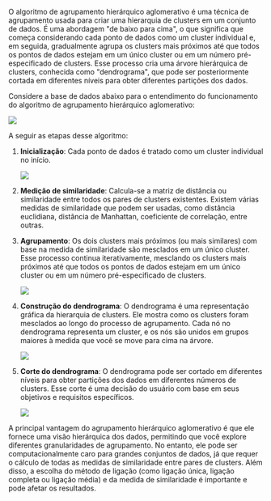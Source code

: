 O algoritmo de agrupamento hierárquico aglomerativo é uma técnica de agrupamento usada para criar uma hierarquia de clusters em um conjunto de dados. É uma abordagem "de baixo para cima", o que significa que começa considerando cada ponto de dados como um cluster individual e, em seguida, gradualmente agrupa os clusters mais próximos até que todos os pontos de dados estejam em um único cluster ou em um número pré-especificado de clusters. Esse processo cria uma árvore hierárquica de clusters, conhecida como "dendrograma", que pode ser posteriormente cortada em diferentes níveis para obter diferentes partições dos dados.

Considere a base de dados abaixo para o entendimento do funcionamento do algoritmo de agrupamento hierárquico aglomerativo:

![](base-de-dados.png)

A seguir as etapas desse algoritmo:

1. **Inicialização**: Cada ponto de dados é tratado como um cluster individual no início.

   ![](etapa-1-inicializacao.png)

2. **Medição de similaridade**: Calcula-se a matriz de distância ou similaridade entre todos os pares de clusters existentes. Existem várias medidas de similaridade que podem ser usadas, como distância euclidiana, distância de Manhattan, coeficiente de correlação, entre outras.

3. **Agrupamento**: Os dois clusters mais próximos (ou mais similares) com base na medida de similaridade são mesclados em um único cluster. Esse processo continua iterativamente, mesclando os clusters mais próximos até que todos os pontos de dados estejam em um único cluster ou em um número pré-especificado de clusters.

   ![](etapa-3-agrupamento.png)

4. **Construção do dendrograma**: O dendrograma é uma representação gráfica da hierarquia de clusters. Ele mostra como os clusters foram mesclados ao longo do processo de agrupamento. Cada nó no dendrograma representa um cluster, e os nós são unidos em grupos maiores à medida que você se move para cima na árvore.

   ![](etapa-4-construcao-dendrograma.png)

5. **Corte do dendrograma**: O dendrograma pode ser cortado em diferentes níveis para obter partições dos dados em diferentes números de clusters. Esse corte é uma decisão do usuário com base em seus objetivos e requisitos específicos.

   ![](etapa-5-corte-dendrograma.png)

A principal vantagem do agrupamento hierárquico aglomerativo é que ele fornece uma visão hierárquica dos dados, permitindo que você explore diferentes granularidades de agrupamento. No entanto, ele pode ser computacionalmente caro para grandes conjuntos de dados, já que requer o cálculo de todas as medidas de similaridade entre pares de clusters. Além disso, a escolha do método de ligação (como ligação única, ligação completa ou ligação média) e da medida de similaridade é importante e pode afetar os resultados.
